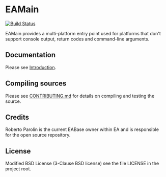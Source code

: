 # EAMain

[![Build Status](https://travis-ci.org/electronicarts/EAMain.svg?branch=master)](https://travis-ci.org/electronicarts/EAMain)

EAMain provides a multi-platform entry point used for platforms that don't support console output, return codes and command-line arguments.


## Documentation

Please see [Introduction](doc/EAMain.html).


## Compiling sources

Please see [CONTRIBUTING.md](CONTRIBUTING.md) for details on compiling and testing the source.


## Credits

Roberto Parolin is the current EABase owner within EA and is responsible for the open source repository.


## License

Modified BSD License (3-Clause BSD license) see the file LICENSE in the project root.

